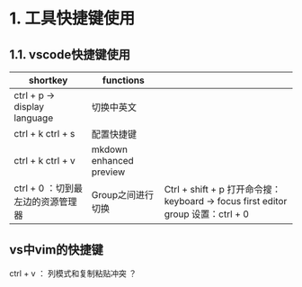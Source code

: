 # 1. 工具快捷键使用

## 1.1. vscode快捷键使用



|shortkey|functions||
|--------|--------|--------|
|ctrl + p -> display language| 切换中英文||
|ctrl + k ctrl + s| 配置快捷键||
|ctrl + k ctrl + v| mkdown enhanced preview||
|ctrl + 0 ：切到最左边的资源管理器| Group之间进行切换 |Ctrl + shift + p 打开命令搜： keyboard -> focus first editor group 设置：ctrl + 0|


## vs中vim的快捷键
ctrl + v  ： 列模式和复制粘贴冲突 ？
